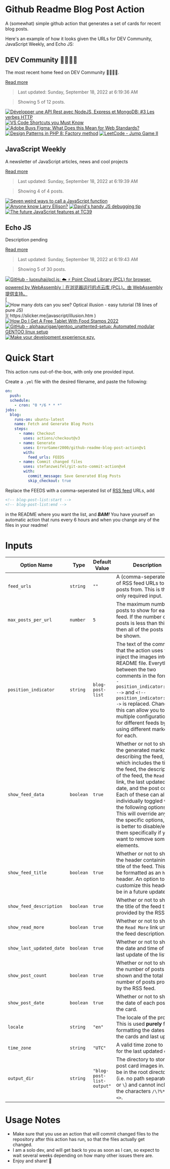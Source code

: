 # Github Readme Blog Post Action

A (somewhat) simple github action that generates a set of cards for recent blog posts.

Here's an example of how it looks given the URLs for DEV Community, JavaScript Weekly, and Echo JS:

<!-- post-list:start -->
## DEV Community 👩‍💻👨‍💻

The most recent home feed on DEV Community 👩‍💻👨‍💻.

[Read more](https://dev.to)
> Last updated: Sunday, September 18, 2022 at 6:19:36 AM

> Showing 5 of 12 posts.

[![Développer une API Rest avec NodeJS, Express et MongoDB: #3 Les verbes HTTP](https://raw.githubusercontent.com/ErrorGamer2000/github-readme-blog-post-action/main/generated_files/DEV_Community_👩‍💻👨‍💻/Développer_une_API_Rest_avec_NodeJS__Express_et_MongoDB___3_Les_verbes_HTTP.svg)](https://dev.to/sidali/developper-une-api-rest-avec-nodejs-express-et-mongodb-3-les-verbes-http-ko6)
[![VS Code Shortcuts you Must Know](https://raw.githubusercontent.com/ErrorGamer2000/github-readme-blog-post-action/main/generated_files/DEV_Community_👩‍💻👨‍💻/VS_Code_Shortcuts_you_Must_Know.svg)](https://dev.to/kshitij9896/vs-code-shortcuts-you-must-know-553g)
[![Adobe Buys Figma: What Does this Mean for Web Standards?](https://raw.githubusercontent.com/ErrorGamer2000/github-readme-blog-post-action/main/generated_files/DEV_Community_👩‍💻👨‍💻/Adobe_Buys_Figma__What_Does_this_Mean_for_Web_Standards_.svg)](https://dev.to/umeshtharukaofficial/adobe-buys-figma-what-does-this-mean-for-web-standards-2k7g)
[![Design Patterns in PHP 8: Factory method](https://raw.githubusercontent.com/ErrorGamer2000/github-readme-blog-post-action/main/generated_files/DEV_Community_👩‍💻👨‍💻/Design_Patterns_in_PHP_8__Factory_method.svg)](https://dev.to/zhukmax/design-patterns-in-php-8-factory-method-55dd)
[![LeetCode - Jump Game II](https://raw.githubusercontent.com/ErrorGamer2000/github-readme-blog-post-action/main/generated_files/DEV_Community_👩‍💻👨‍💻/LeetCode_-_Jump_Game_II.svg)](https://dev.to/_alkesh26/leetcode-jump-game-ii-2087)


## JavaScript Weekly

A newsletter of JavaScript articles, news and cool projects

[Read more](https://javascriptweekly.com/)
> Last updated: Sunday, September 18, 2022 at 6:19:39 AM

> Showing 4 of 4 posts.

[![Seven weird ways to call a JavaScript function](https://raw.githubusercontent.com/ErrorGamer2000/github-readme-blog-post-action/main/generated_files/JavaScript_Weekly/Seven_weird_ways_to_call_a_JavaScript_function.svg)](https://javascriptweekly.com/issues/606)
[![Anyone know Larry Ellison?](https://raw.githubusercontent.com/ErrorGamer2000/github-readme-blog-post-action/main/generated_files/JavaScript_Weekly/Anyone_know_Larry_Ellison_.svg)](https://javascriptweekly.com/issues/605)
[![David's handy JS debugging tip](https://raw.githubusercontent.com/ErrorGamer2000/github-readme-blog-post-action/main/generated_files/JavaScript_Weekly/David's_handy_JS_debugging_tip.svg)](https://javascriptweekly.com/issues/604)
[![The future JavaScript features at TC39](https://raw.githubusercontent.com/ErrorGamer2000/github-readme-blog-post-action/main/generated_files/JavaScript_Weekly/The_future_JavaScript_features_at_TC39.svg)](https://javascriptweekly.com/issues/603)


## Echo JS

Description pending

[Read more](
http://www.echojs.com
)
> Last updated: Sunday, September 18, 2022 at 6:19:43 AM

> Showing 5 of 30 posts.

[![GitHub - luoxuhai/pcl.js: ☁️  ⚡ Point Cloud Library (PCL) for browser, powered by WebAssembly｜在浏览器运行的点云库 (PCL)，由 WebAssembly 提供支持。](https://raw.githubusercontent.com/ErrorGamer2000/github-readme-blog-post-action/main/generated_files/_Echo_JS_/GitHub_-_luoxuhai_pcl.js__☁️__⚡_Point_Cloud_Library_(PCL)_for_browser__powered_by_WebAssembly｜在浏览器运行的点云库_(PCL)，由_WebAssembly_提供支持。.svg)](https://github.com/luoxuhai/pcl.js)
[![
How many dots can you see? Optical illusion - easy tutorial (18 lines of pure JS)
](https://raw.githubusercontent.com/ErrorGamer2000/github-readme-blog-post-action/main/generated_files/_Echo_JS_/_How_many_dots_can_you_see__Optical_illusion_-_easy_tutorial_(18_lines_of_pure_JS)_.svg)](
https://slicker.me/javascript/illusion.htm
)
[![How Do I Get A Free Tablet With Food Stamps 2022](https://raw.githubusercontent.com/ErrorGamer2000/github-readme-blog-post-action/main/generated_files/_Echo_JS_/How_Do_I_Get_A_Free_Tablet_With_Food_Stamps_2022.svg)](https://getgovtgrants.com/free-tablet-with-food-stamps)
[![GitHub - alphaaurigae/gentoo_unattented-setup: Automated modular GENTOO linux setup](https://raw.githubusercontent.com/ErrorGamer2000/github-readme-blog-post-action/main/generated_files/_Echo_JS_/GitHub_-_alphaaurigae_gentoo_unattented-setup__Automated_modular_GENTOO_linux_setup.svg)](https://github.com/alphaaurigae/gentoo_unattented-setup)
[![Make your development experience ezy.](https://raw.githubusercontent.com/ErrorGamer2000/github-readme-blog-post-action/main/generated_files/_Echo_JS_/Make_your_development_experience_ezy..svg)](https://www.getezy.dev/)


<!-- post-list:end -->

# Quick Start

This action runs out-of-the-box, with only one provided input.

Create a `.yml` file with the desired filename, and paste the following:

```yml
on:
  push:
  schedule:
    - cron: "0 */6 * * *"
jobs:
  blog:
    runs-on: ubuntu-latest
    name: Fetch and Generate Blog Posts
    steps:
      - name: Checkout
        uses: actions/checkout@v3
      - name: Generate
        uses: ErrorGamer2000/github-readme-blog-post-action@v1
        with:
          feed_urls: FEEDS
      - name: Commit changed files
        uses: stefanzweifel/git-auto-commit-action@v4
        with:
          commit_message: Save Generated Blog Posts
          skip_checkout: true
```

Replace the FEEDS with a comma-seperated list of [RSS feed](https://rss.com/blog/how-do-rss-feeds-work/) URLs, add

```md
<!-- blog-post-list:start -->
<!-- blog-post-list:end -->
```

in the README where you want the list, and **_BAM!_** You have yourself an automatic action that runs every 6 hours and when you change any of the files in your readme!

# Inputs

<table>
  <thead>
    <tr>
      <th>Option Name</th>
      <th>Type</th>
      <th>Default Value</th>
      <th>Description</th>
    </tr>
  </thead>
  <tbody>
    <tr>
      <td><code>feed_urls</code></td>
      <td><code>string</code></td>
      <td><code>""</code></td>
      <td>A (comma-seperated) list of RSS feed URLs to load posts from. This is the only required input.</td>
    </tr>
    <tr>
      <td><code>max_posts_per_url</code></td>
      <td><code>number</code></td>
      <td><code>5</code></td>
      <td>The maximum number of posts to show for each feed. If the number of posts is less than this, then all of the posts will be shown.</td>
    </tr>
    <tr>
      <td><code>position_indicator</code></td>
      <td><code>string</code></td>
      <td><code>blog-post-list</code></td>
      <td>The text of the comments that the action uses to inject the images into the README file. Everything between the two comments in the form <code>&lt;!-- position_indicator:start --&gt;</code> and <code>&lt;!-- position_indicator:end --&gt;</code> is replaced. Changing this can allow you to use multiple configurations for different feeds by using different markers for each.</td>
    </tr>
    <tr>
      <td><code>show_feed_data</code></td>
      <td><code>boolean</code></td>
      <td><code>true</code></td>
      <td>Whether or not to show the generated markdown describing the feed, which includes the title of the feed, the description of the feed, the <code>Read More</code> link, the last updated date, and the post count. Each of these can also be individually toggled with the following options. This will override any of the specific options, so it is better to disable/enable them specifically if you want to remove some elements.</td>
    </tr>
    <tr>
      <td><code>show_feed_title</code></td>
      <td><code>boolean</code></td>
      <td><code>true</code></td>
      <td>Whether or not to show the header containing the title of the feed. This will be formatted as an <code>h2</code> header. An option to customize this header will be in a future update.</td>
    </tr>
    <tr>
      <td><code>show_feed_description</code></td>
      <td><code>boolean</code></td>
      <td><code>true</code></td>
      <td>Whether or not to show the title of the feed that is provided by the RSS feed.</td>
    </tr>
    <tr>
      <td><code>show_read_more</code></td>
      <td><code>boolean</code></td>
      <td><code>true</code></td>
      <td>Whether or not to show the <code>Read More</code> link under the feed description.</td>
    </tr>
    <tr>
      <td><code>show_last_updated_date</code></td>
      <td><code>boolean</code></td>
      <td><code>true</code></td>
      <td>Whether or not to show the date and time of the last update of the list.</td>
    </tr>
    <tr>
      <td><code>show_post_count</code></td>
      <td><code>boolean</code></td>
      <td><code>true</code></td>
      <td>Whether or not to show the number of posts shown and the total number of posts provided by the RSS feed.</td>
    </tr>
    <tr>
      <td><code>show_post_date</code></td>
      <td><code>boolean</code></td>
      <td><code>true</code></td>
      <td>Whether or not to show the date of each post on the card.</td>
    </tr>
    <tr>
      <td><code>locale</code></td>
      <td><code>string</code></td>
      <td><code>"en"</code></td>
      <td>The locale of the project. This is used <strong>purely</strong> for formatting the dates of the cards and last update.</td>
    </tr>
    <tr>
      <td><code>time_zone</code></td>
      <td><code>string</code></td>
      <td><code>"UTC"</code></td>
      <td>A valid time zone to use for the last updated date.</td>
    </tr>
    <tr>
      <td><code>output_dir</code></td>
      <td><code>string</code></td>
      <td><code>"blog-post-list-output"</code></td>
      <td>The directory to store the post card images in. Must be in the root directory (i.e. no path separators <code>/</code> or <code>\</code>) and cannot include the characters <code>/\?%*:|"&lt;&gt;</code>.</td>
    </tr>
<!--
    <tr>
      <td><code></code></td>
      <td><cde></cde></td>
      <td><code></code></td>
      <td></td>
    </tr>
-->
  </tbody>
</table>

# Usage Notes

- Make sure that you use an action that will commit changed files to the repository after this action has run, so that the files actually get changed.
- I am a solo dev, and will get back to you as soon as I can, so expect to wait several weeks depending on how many other issues there are.
- Enjoy and share! 🤗
